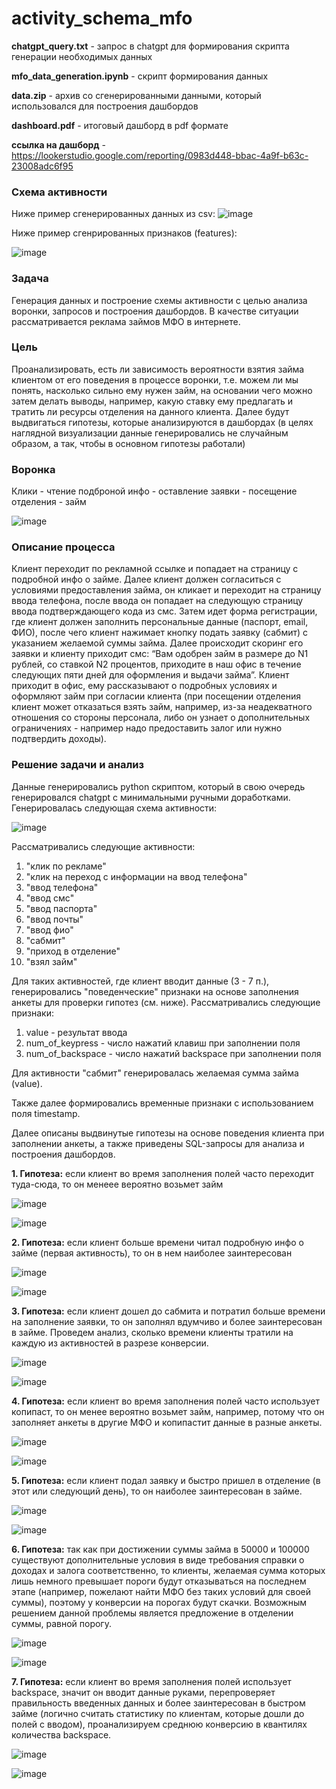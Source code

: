 # activity_schema_mfo

**chatgpt_query.txt** - запрос в chatgpt для формирования скрипта генерации необходимых данных

**mfo_data_generation.ipynb** - скрипт формирования данных

**data.zip** - архив со сгенерированными данными, который использовался для построения дашбордов

**dashboard.pdf** - итоговый дашборд в pdf формате

**ссылка на дашборд** - https://lookerstudio.google.com/reporting/0983d448-bbac-4a9f-b63c-23008adc6f95

### Схема активности

Ниже пример сгенерированных данных из csv:
![image](https://github.com/denis6715/activity_schema_mfo/assets/94977703/f089716c-1212-4ed7-96bc-e78a8ff022d6)

Ниже пример сгенрированных признаков (features):

![image](https://github.com/denis6715/activity_schema_mfo/assets/94977703/a42d57b5-93aa-4e80-9303-883d0818eba7)

### Задача
Генерация данных и построение схемы активности с целью анализа воронки, запросов и построения дашбордов.
В качестве ситуации рассматривается реклама займов МФО в интернете.

### Цель
Проанализировать, есть ли зависимость вероятности взятия займа клиентом от его поведения в процессе воронки, т.е. можем ли мы понять, насколько сильно ему нужен займ, на основании чего можно затем делать выводы, например, какую ставку ему предлагать и тратить ли ресурсы отделения на данного клиента.
Далее будут выдвигаться гипотезы, которые анализируются в дашбордах (в целях наглядной визуализации данные генерировались не случайным образом, а так, чтобы в основном гипотезы работали)

### Воронка
Клики - чтение подброной инфо - оставление заявки - посещение отделения - займ

![image](https://github.com/denis6715/activity_schema_mfo/assets/94977703/8463daa6-42ca-4cab-a0e1-6379ce73f51c)


### Описание процесса
Клиент переходит по рекламной ссылке и попадает на страницу с подробной инфо о займе. Далее клиент должен согласиться с условиями предоставления займа, он кликает и переходит на страницу ввода телефона, после ввода он попадает на следующую страницу ввода подтверждающего кода из смс. Затем идет форма регистрации, где клиент должен заполнить персональные данные (паспорт, email, ФИО), после чего клиент нажимает кнопку подать заявку (сабмит) с указанием желаемой суммы займа. Далее происходит скоринг его заявки и клиенту приходит смс: “Вам одобрен займ в размере до N1 рублей, со ставкой N2 процентов, приходите в наш офис в течение следующих пяти дней для оформления и выдачи займа”. Клиент приходит в офис, ему рассказывают о подробных условиях и оформляют займ при согласии клиента (при посещении отделения клиент может отказаться взять займ, например, из-за неадекватного отношения со стороны персонала, либо он узнает о дополнительных ограничениях - например надо предоставить залог или нужно подтвердить доходы).

### Решение задачи и анализ
Данные генерировались python скриптом, который в свою очередь генерировался chatgpt с минимальными ручными доработками. Генерировалась следующая схема активности:

![image](https://github.com/denis6715/activity_schema_mfo/assets/94977703/7e8df2c5-b174-46c3-812b-d319507eaaaf)

Рассматривались следующие активности:
1. "клик по рекламе"
2. "клик на переход с информации на ввод телефона"
3. "ввод телефона"
4. "ввод смс"
5. "ввод паспорта"
6. "ввод почты"
7. "ввод фио"
8. "сабмит"
9. "приход в отделение"
10. "взял займ"

Для таких активностей, где клиент вводит данные (3 - 7 п.), генерировались "поведенческие" признаки на основе заполнения анкеты для проверки гипотез (см. ниже). Рассматривались следующие признаки:
1. value - результат ввода
2. num_of_keypress - число нажатий клавиш при заполнении поля
3. num_of_backspace - число нажатий backspace при заполнении поля
   
Для активности "сабмит" генерировалась желаемая сумма займа (value).

Также далее формировались временные признаки с использованием поля timestamp.

Далее описаны выдвинутые гипотезы на основе поведения клиента при заполнении анкеты, а также приведены SQL-запросы для анализа и построения дашбордов.

**1. Гипотеза:** если клиент во время заполнения полей часто переходит туда-сюда, то он менеее вероятно возьмет займ

![image](https://github.com/denis6715/activity_schema_mfo/assets/94977703/87a5ce01-aea6-49dd-bad8-012689f55b7f)

![image](https://github.com/denis6715/activity_schema_mfo/assets/94977703/9e7eba77-2872-4b3c-ae44-1b8d9d35c94a)

**2. Гипотеза:** если клиент больше времени читал подробную инфо о займе (первая активность), то он в нем наиболее заинтересован 

![image](https://github.com/denis6715/activity_schema_mfo/assets/94977703/a3ed6dde-46ac-4e36-bc82-6757247f7ebe)

![image](https://github.com/denis6715/activity_schema_mfo/assets/94977703/43b9ab4b-db8a-4dbf-8ea2-0d8e10f76e79)

**3. Гипотеза:** если клиент дошел до сабмита и потратил больше времени на заполнение заявки, то он заполнял вдумчиво и более заинтересован в займе. Проведем анализ, сколько времени клиенты тратили на каждую из активностей в разрезе конверсии.

![image](https://github.com/denis6715/activity_schema_mfo/assets/94977703/d70e7d11-853c-4a5a-a693-fb8b77b23e49)

![image](https://github.com/denis6715/activity_schema_mfo/assets/94977703/dfed005e-b720-41b1-8278-c2db2594cef3)

**4. Гипотеза:** если клиент во время заполнения полей часто использует копипаст, то он менее вероятно возьмет займ, например, потому что он заполняет анкеты в другие МФО и копипастит данные в разные анкеты.

![image](https://github.com/denis6715/activity_schema_mfo/assets/94977703/b9acd792-4e67-4530-9f56-6fbb3c4b3815)

![image](https://github.com/denis6715/activity_schema_mfo/assets/94977703/85a3fa89-c2ec-41d2-b83f-00e94c0ae087)

**5. Гипотеза:** если клиент подал заявку и быстро пришел в отделение (в этот или следующий день), то он наиболее заинтересован в займе.

![image](https://github.com/denis6715/activity_schema_mfo/assets/94977703/0d6e2396-4486-414c-b273-945388b5e6ca)

![image](https://github.com/denis6715/activity_schema_mfo/assets/94977703/22f3f9f3-129e-4d2a-b0df-ec0fad380ba3)

**6. Гипотеза:** так как при достижении суммы займа в 50000 и 100000 существуют дополнительные условия в виде требования справки о доходах и залога соответственно, то клиенты, желаемая сумма которых лишь немного превышает пороги будут отказываться на последнем этапе (например, пожелают найти МФО без таких условий для своей суммы), поэтому у конверсии на порогах будут скачки. Возможным решением данной проблемы является предложение в отделении суммы, равной порогу.

![image](https://github.com/denis6715/activity_schema_mfo/assets/94977703/e7f5d59b-22eb-4386-a6af-ba35372e0b7e)

![image](https://github.com/denis6715/activity_schema_mfo/assets/94977703/083318a6-1151-4903-a32b-131a73091b33)

**7. Гипотеза:** если клиент во время заполнения полей использует backspace, значит он вводит данные руками, перепроверяет правильность введенных данных и более заинтересован в быстром займе (логично считать статистику по клиентам, которые дошли до полей с вводом), проанализируем среднюю конверсию в квантилях количества backspace.

![image](https://github.com/denis6715/activity_schema_mfo/assets/94977703/496fbb7f-f7fc-4b9a-a936-fdb0f6cc8c1b)

![image](https://github.com/denis6715/activity_schema_mfo/assets/94977703/a0048227-7142-4c21-9d4a-97b55610e0b0)




